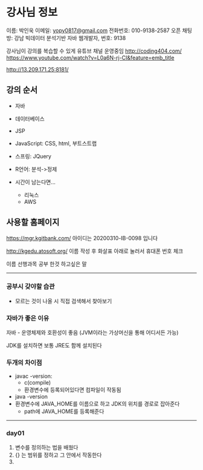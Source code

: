 # 강사님 정보

이름: 박인욱
이메일: yopy0817@gmail.com
전화번호: 010-9138-2587
오픈 채팅방: 강남 빅데이터 분석기반 자바 웹개발자, 번호: 9138

강사님이 강의를 복습할 수 있게 유튜브 채널 운영중임
http://coding404.com/
https://www.youtube.com/watch?v=L0a6N-rj-CI&feature=emb_title

http://13.209.171.25:8181/

## 강의 순서

- 자바
- 데이터베이스
- JSP
- JavaScript: CSS, html, 부트스트랩
- 스프링: JQuery
- R언어: 분석->정제

- 시간이 남는다면...
  - 리눅스
  - AWS

## 사용할 홈페이지

https://mgr.kgitbank.com/
아이디는 20200310-IB-0098 입니다

http://kgedu.atosoft.org/
이름 작성 후 화살표 아래로 눌러서 휴대폰 번호 체크

이름 선행과목 공부 한것
하고싶은 말

---

### 공부시 갖야할 습관

- 모르는 것이 나올 시 직접 검색해서 찾아보기

### 자바가 좋은 이유

자바 - 운영체제와 호환성이 좋음
(JVM이라는 가상머신을 통해 어디서든 가능)

JDK를 설치하면 보통 JRE도 함께 설치된다

### 두개의 차이점

- javac -version:
  - c(compile)
  - 환경변수에 등록되어있다면 컴파일이 작동됨
- java -version
- 환경변수에 JAVA_HOME를 이름으로 하고 JDK의 위치를 경로로 잡아준다
  - path에 JAVA_HOME를 등록해준다

---

### day01

1. 변수를 정의하는 법을 배웠다
2. {} 는 범위를 정하고 그 안에서 작동한다
3.
